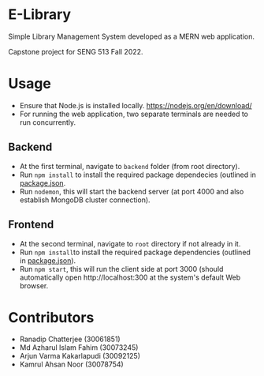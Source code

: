 # E-Library
Simple Library Management System developed as a MERN web application.

Capstone project for SENG 513 Fall 2022.

# Usage

- Ensure that Node.js is installed locally. https://nodejs.org/en/download/
- For running the web application, two separate terminals are needed to run concurrently.

## Backend

- At the first terminal, navigate to `backend` folder (from root directory).
- Run `npm install` to install the required package dependecies (outlined in [package.json](https://github.com/oBhodrolok/MERNLibrary/blob/main/root/backend/package.json ).
- Run `nodemon`, this will start the backend server (at port 4000 and also establish MongoDB cluster connection).

## Frontend

- At the second terminal, navigate to `root` directory if not already in it.
- Run `npm install`to install the required package dependencies (outlined in [package.json](https://github.com/oBhodrolok/MERNLibrary/blob/main/root/package.json)).
- Run `npm start`, this will run the client side at port 3000 (should automatically open http://localhost:300 at the system's default Web browser.


# Contributors

- Ranadip Chatterjee (30061851)
- Md Azharul Islam Fahim (30073245)
- Arjun Varma Kakarlapudi (30092125)
- Kamrul Ahsan Noor (30078754)
